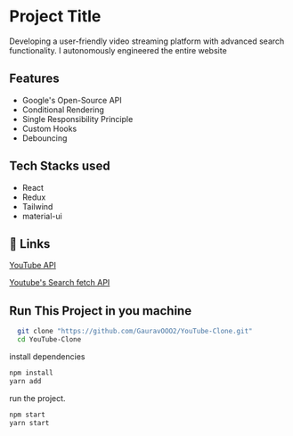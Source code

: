 
# Project Title

Developing a user-friendly video streaming platform with advanced search functionality. I autonomously engineered the entire website




## Features

- Google's Open-Source API
- Conditional Rendering
- Single Responsibility Principle
- Custom Hooks
- Debouncing

## Tech Stacks used 

- React
- Redux
- Tailwind
- material-ui





## 🔗 Links
[YouTube API](https://developers.google.com/youtube/v3/getting-started)

[Youtube's Search fetch API](https://developers.google.com/youtube/v3/docs/search/list)



## Run This Project in you machine 

```bash
  git clone "https://github.com/GauravOOO2/YouTube-Clone.git"
  cd YouTube-Clone
```

install dependencies 

```bash
npm install
yarn add
```

run the project. 
```bash
npm start
yarn start
```
